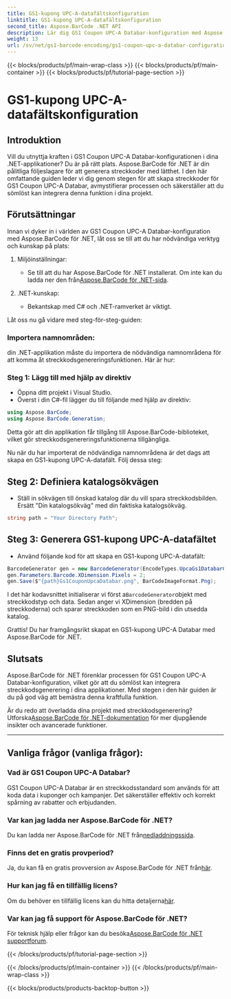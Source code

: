 ```yaml
---
title: GS1-kupong UPC-A-datafältskonfiguration
linktitle: GS1-kupong UPC-A-datafältskonfiguration
second_title: Aspose.BarCode .NET API
description: Lär dig GS1 Coupon UPC-A Databar-konfiguration med Aspose.BarCode för .NET. Skapa streckkoder enkelt. Börja nu!
weight: 13
url: /sv/net/gs1-barcode-encoding/gs1-coupon-upc-a-databar-configuration/
---
```


{{< blocks/products/pf/main-wrap-class >}}
{{< blocks/products/pf/main-container >}}
{{< blocks/products/pf/tutorial-page-section >}}

# GS1-kupong UPC-A-datafältskonfiguration


## Introduktion

Vill du utnyttja kraften i GS1 Coupon UPC-A Databar-konfigurationen i dina .NET-applikationer? Du är på rätt plats. Aspose.BarCode för .NET är din pålitliga följeslagare för att generera streckkoder med lätthet. I den här omfattande guiden leder vi dig genom stegen för att skapa streckkoder för GS1 Coupon UPC-A Databar, avmystifierar processen och säkerställer att du sömlöst kan integrera denna funktion i dina projekt.

## Förutsättningar

Innan vi dyker in i världen av GS1 Coupon UPC-A Databar-konfiguration med Aspose.BarCode för .NET, låt oss se till att du har nödvändiga verktyg och kunskap på plats:

1. Miljöinställningar:
   -  Se till att du har Aspose.BarCode för .NET installerat. Om inte kan du ladda ner den från[Aspose.BarCode för .NET-sida](https://releases.aspose.com/barcode/net/).

2. .NET-kunskap:
   - Bekantskap med C# och .NET-ramverket är viktigt.

Låt oss nu gå vidare med steg-för-steg-guiden:

### Importera namnområden:

din .NET-applikation måste du importera de nödvändiga namnområdena för att komma åt streckkodsgenereringsfunktionen. Här är hur:

### Steg 1: Lägg till med hjälp av direktiv
- Öppna ditt projekt i Visual Studio.
- Överst i din C#-fil lägger du till följande med hjälp av direktiv:

```csharp
using Aspose.BarCode;
using Aspose.BarCode.Generation;
```

Detta gör att din applikation får tillgång till Aspose.BarCode-biblioteket, vilket gör streckkodsgenereringsfunktionerna tillgängliga.

Nu när du har importerat de nödvändiga namnområdena är det dags att skapa en GS1-kupong UPC-A-datafält. Följ dessa steg:

## Steg 2: Definiera katalogsökvägen
- Ställ in sökvägen till önskad katalog där du vill spara streckkodsbilden. Ersätt "Din katalogsökväg" med din faktiska katalogsökväg.

```csharp
string path = "Your Directory Path";
```

## Steg 3: Generera GS1-kupong UPC-A-datafältet
- Använd följande kod för att skapa en GS1-kupong UPC-A-datafält:

```csharp
BarcodeGenerator gen = new BarcodeGenerator(EncodeTypes.UpcaGs1DatabarCoupon, "123456789012(8110)ASPOSE");
gen.Parameters.Barcode.XDimension.Pixels = 2;
gen.Save($"{path}Gs1CouponUpcaDatabar.png", BarCodeImageFormat.Png);
```

 I det här kodavsnittet initialiserar vi först a`BarcodeGenerator`objekt med streckkodstyp och data. Sedan anger vi XDimension (bredden på streckkoderna) och sparar streckkoden som en PNG-bild i din utsedda katalog.

Grattis! Du har framgångsrikt skapat en GS1-kupong UPC-A Databar med Aspose.BarCode för .NET.

## Slutsats

Aspose.BarCode för .NET förenklar processen för GS1 Coupon UPC-A Databar-konfiguration, vilket gör att du sömlöst kan integrera streckkodsgenerering i dina applikationer. Med stegen i den här guiden är du på god väg att bemästra denna kraftfulla funktion.

 Är du redo att överladda dina projekt med streckkodsgenerering? Utforska[Aspose.BarCode för .NET-dokumentation](https://reference.aspose.com/barcode/net/) för mer djupgående insikter och avancerade funktioner.

---

## Vanliga frågor (vanliga frågor):

### Vad är GS1 Coupon UPC-A Databar?
GS1 Coupon UPC-A Databar är en streckkodsstandard som används för att koda data i kuponger och kampanjer. Det säkerställer effektiv och korrekt spårning av rabatter och erbjudanden.

### Var kan jag ladda ner Aspose.BarCode för .NET?
Du kan ladda ner Aspose.BarCode för .NET från[nedladdningssida](https://releases.aspose.com/barcode/net/).

### Finns det en gratis provperiod?
 Ja, du kan få en gratis provversion av Aspose.BarCode för .NET från[här](https://releases.aspose.com/).

### Hur kan jag få en tillfällig licens?
 Om du behöver en tillfällig licens kan du hitta detaljerna[här](https://purchase.aspose.com/temporary-license/).

### Var kan jag få support för Aspose.BarCode för .NET?
 För teknisk hjälp eller frågor kan du besöka[Aspose.BarCode för .NET supportforum](https://forum.aspose.com/c/barcode/13).


{{< /blocks/products/pf/tutorial-page-section >}}

{{< /blocks/products/pf/main-container >}}
{{< /blocks/products/pf/main-wrap-class >}}

{{< blocks/products/products-backtop-button >}}
